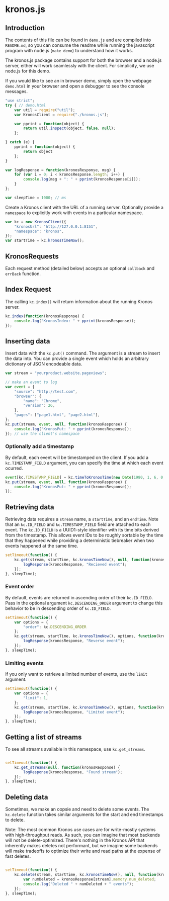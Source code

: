 # kronos.js

## Introduction
The contents of this file can be found in `demo.js` and are compiled
into `README.md`, so you can consume the readme while running the
javascript program with node.js (`make demo`) to understand how it works.

The kronos.js package contains support for both the browser and a node.js server, either will work seamlessly with the client. For simplicity, we use node.js for this demo.

If you would like to see an in browser demo, simply open the webpage `demo.html` in your browser and open a debugger to see the console messages.
```javascript
"use strict";
try { // demo.html
    var util = require("util");
    var KronosClient = require("./kronos.js");

    var pprint = function(object) {
        return util.inspect(object, false, null);
    };

} catch (e) {
    pprint = function(object) {
        return object
    };
}

var logResponse = function(kronosResponse, msg) {
    for (var i = 0; i < kronosResponse.length; i++) {
        console.log(msg + ": " + pprint(kronosResponse[i]));
    }
};

var sleepTime = 1000; // ms
```
Create a Kronos client with the URL of a running server. Optionally
provide a `namespace` to explicitly work with events in a particular namespace.
```javascript
var kc = new KronosClient({
    "kronosUrl": "http://127.0.0.1:8151",
    "namespace": "kronos",
});
var startTime = kc.kronosTimeNow();

```
## KronosRequests
  Each request method (detailed below) accepts an optional `callback` and `errBack` function.
## Index Request
The calling `kc.index()` will return information about the running Kronos server.
```javascript
kc.index(function(kronosResponse) {
    console.log("KronosIndex: " + pprint(kronosResponse));
});
```
## Inserting data
Insert data with the `kc.put()` command. The argument is a stream to
insert the data into. You can provide a single event which holds an
arbitrary dictionary of JSON encodeable data.
```javascript
var stream = "yourproduct.website.pageviews";

// make an event to log
var event = {
    "source": "http://test.com",
    "browser": {
        "name": "Chrome",
        "version": 26,
    },
    "pages": ["page1.html", "page2.html"],
};
kc.put(stream, event, null, function(kronosResponse) {
    console.log("KronosPut: " + pprint(kronosResponse));
}); // use the client's namespace
```
### Optionally add a timestamp
By default, each event will be timestamped on the client. If you add
a `kc.TIMESTAMP_FIELD` argument, you can specify the time at which each
event ocurred.
```javascript
event[kc.TIMESTAMP_FIELD] = kc.timeToKronosTime(new Date(1980, 1, 6, 0, 0, 0, 0));
kc.put(stream, event, null, function(kronosResponse) {
    console.log("KronosPut: " + pprint(kronosResponse));
});
```
## Retrieving data
Retrieving data requires a `stream` name, a `startTime`, and an `endTime`.
Note that an `kc.ID_FIELD` and `kc.TIMESTAMP_FIELD` field are
attached to each event. The `kc.ID_FIELD` is a UUID1-style identifier
with its time bits derived from the timestamp. This allows event IDs
to be roughly sortable by the time that they happened while providing
a deterministic tiebreaker when two events happened at the same time.
```javascript
setTimeout(function() {
    kc.get(stream, startTime, kc.kronosTimeNow(), null, function(kronosResponse) {
        logResponse(kronosResponse, "Recieved event");
    });
}, sleepTime);
```
### Event order
By default, events are returned in ascending order of their
`kc.ID_FIELD`. Pass in the optional argument `kc.DESCENDING_ORDER` argument to
change this behavior to be in descending order of `kc.ID_FIELD`.
```javascript
setTimeout(function() {
    var options = {
        "order": kc.DESCENDING_ORDER
    };
    kc.get(stream, startTime, kc.kronosTimeNow(), options, function(kronosResponse) {
        logResponse(kronosResponse, "Reverse event");
    });
}, sleepTime);
```
### Limiting events
If you only want to retrieve a limited number of events, use the
`limit` argument.
```javascript
setTimeout(function() {
    var options = {
        "limit": 1,
    };
    kc.get(stream, startTime, kc.kronosTimeNow(), options, function(kronosResponse) {
        logResponse(kronosResponse, "Limited event");
    });
}, sleepTime);
```
   ## Getting a list of streams
   To see all streams available in this namespace, use `kc.get_streams`.
```javascript

setTimeout(function() {
    kc.get_streams(null, function(kronosResponse) {
        logResponse(kronosResponse, "Found stream");
    });
}, sleepTime);
```
   ## Deleting data
   Sometimes, we make an oopsie and need to delete some events.  The
   `kc.delete` function takes similar arguments for the start and end
   timestamps to delete.

   Note: The most common Kronos use cases are for write-mostly systems
   with high-throughput reads.  As such, you can imagine that most
   backends will not be delete-optimized.  There's nothing in the Kronos
   API that inherently makes deletes not performant, but we imagine some
   backends will make tradeoffs to optimize their write and read paths at
   the expense of fast deletes.
```javascript

setTimeout(function() {
    kc.delete(stream, startTime, kc.kronosTimeNow(), null, function(kronosResponse) {
        var numDeleted = kronosResponse[stream].memory.num_deleted;
        console.log("Deleted " + numDeleted + " events");
    });
}, sleepTime);
```
